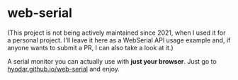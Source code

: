 # web-serial

(This project is not being actively maintained since 2021, when I used it for a personal project. I'll leave it here as a WebSerial API usage example and, if anyone wants to submit a PR, I can also take a look at it.)

A serial monitor you can actually use with **just your browser**.
Just go to [hyodar.github.io/web-serial](https://hyodar.github.io/web-serial) and enjoy.

